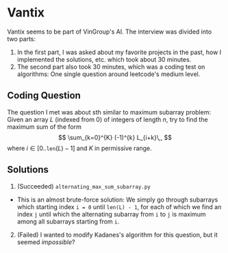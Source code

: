 # Vantix
Vantix seems to be part of VinGroup's AI. The interview was divided into two parts:

01. In the first part, I was asked about my favorite projects in the past, how I implemented the solutions, etc. which took about 30 minutes.
02. The second part also took 30 minutes, which was a coding test on algorithms: One single question around leetcode's medium level.

## Coding Question
The question I met was about sth similar to maximum subarray problem: Given an array $L$ (indexed from $0$) of integers of length $n$, try to find the maximum sum of the form
$$
  \sum_{k=0}^{K} (-1)^{k} L_{i+k}\,,
$$
where $i \in [0 .. \texttt{len}(L)-1]$ and $K$ in permissive range.


## Solutions
01. (Succeeded) `alternating_max_sum_subarray.py`
  - This is an almost brute-force solution: We simply go through subarrays which starting index `i = 0` until `len(L) - 1`, for each of which we find an index `j` until which the alternating subarray from `i` to `j` is maximum among all subarrays starting from `i`.
02. (Failed) I wanted to modify Kadanes's algorithm for this question, but it seemed _impossible_?

